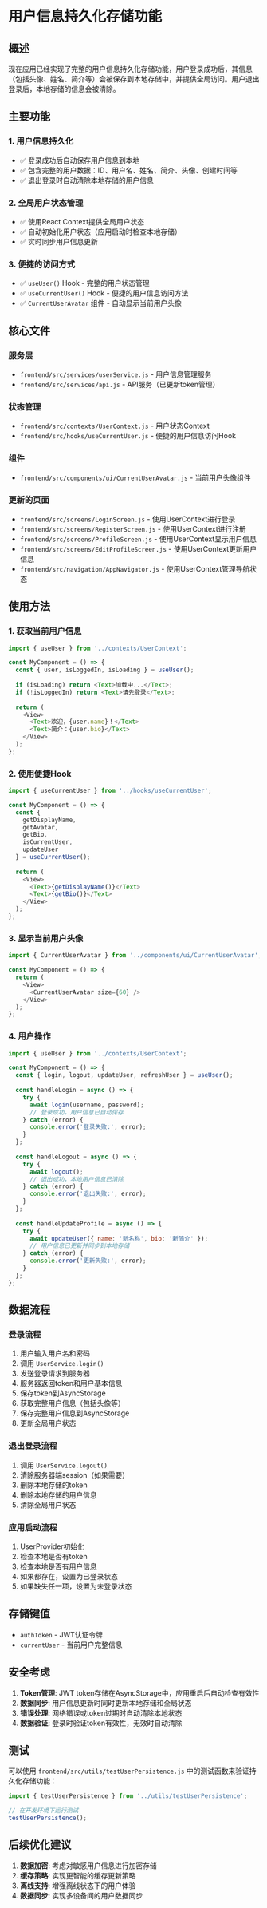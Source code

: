 # 用户信息持久化存储功能

## 概述

现在应用已经实现了完整的用户信息持久化存储功能，用户登录成功后，其信息（包括头像、姓名、简介等）会被保存到本地存储中，并提供全局访问。用户退出登录后，本地存储的信息会被清除。

## 主要功能

### 1. 用户信息持久化
- ✅ 登录成功后自动保存用户信息到本地
- ✅ 包含完整的用户数据：ID、用户名、姓名、简介、头像、创建时间等
- ✅ 退出登录时自动清除本地存储的用户信息

### 2. 全局用户状态管理
- ✅ 使用React Context提供全局用户状态
- ✅ 自动初始化用户状态（应用启动时检查本地存储）
- ✅ 实时同步用户信息更新

### 3. 便捷的访问方式
- ✅ `useUser()` Hook - 完整的用户状态管理
- ✅ `useCurrentUser()` Hook - 便捷的用户信息访问方法
- ✅ `CurrentUserAvatar` 组件 - 自动显示当前用户头像

## 核心文件

### 服务层
- `frontend/src/services/userService.js` - 用户信息管理服务
- `frontend/src/services/api.js` - API服务（已更新token管理）

### 状态管理
- `frontend/src/contexts/UserContext.js` - 用户状态Context
- `frontend/src/hooks/useCurrentUser.js` - 便捷的用户信息访问Hook

### 组件
- `frontend/src/components/ui/CurrentUserAvatar.js` - 当前用户头像组件

### 更新的页面
- `frontend/src/screens/LoginScreen.js` - 使用UserContext进行登录
- `frontend/src/screens/RegisterScreen.js` - 使用UserContext进行注册
- `frontend/src/screens/ProfileScreen.js` - 使用UserContext显示用户信息
- `frontend/src/screens/EditProfileScreen.js` - 使用UserContext更新用户信息
- `frontend/src/navigation/AppNavigator.js` - 使用UserContext管理导航状态

## 使用方法

### 1. 获取当前用户信息

```javascript
import { useUser } from '../contexts/UserContext';

const MyComponent = () => {
  const { user, isLoggedIn, isLoading } = useUser();
  
  if (isLoading) return <Text>加载中...</Text>;
  if (!isLoggedIn) return <Text>请先登录</Text>;
  
  return (
    <View>
      <Text>欢迎，{user.name}！</Text>
      <Text>简介：{user.bio}</Text>
    </View>
  );
};
```

### 2. 使用便捷Hook

```javascript
import { useCurrentUser } from '../hooks/useCurrentUser';

const MyComponent = () => {
  const { 
    getDisplayName, 
    getAvatar, 
    getBio, 
    isCurrentUser,
    updateUser 
  } = useCurrentUser();
  
  return (
    <View>
      <Text>{getDisplayName()}</Text>
      <Text>{getBio()}</Text>
    </View>
  );
};
```

### 3. 显示当前用户头像

```javascript
import { CurrentUserAvatar } from '../components/ui/CurrentUserAvatar';

const MyComponent = () => {
  return (
    <View>
      <CurrentUserAvatar size={60} />
    </View>
  );
};
```

### 4. 用户操作

```javascript
import { useUser } from '../contexts/UserContext';

const MyComponent = () => {
  const { login, logout, updateUser, refreshUser } = useUser();
  
  const handleLogin = async () => {
    try {
      await login(username, password);
      // 登录成功，用户信息已自动保存
    } catch (error) {
      console.error('登录失败:', error);
    }
  };
  
  const handleLogout = async () => {
    try {
      await logout();
      // 退出成功，本地用户信息已清除
    } catch (error) {
      console.error('退出失败:', error);
    }
  };
  
  const handleUpdateProfile = async () => {
    try {
      await updateUser({ name: '新名称', bio: '新简介' });
      // 用户信息已更新并同步到本地存储
    } catch (error) {
      console.error('更新失败:', error);
    }
  };
};
```

## 数据流程

### 登录流程
1. 用户输入用户名和密码
2. 调用 `UserService.login()` 
3. 发送登录请求到服务器
4. 服务器返回token和用户基本信息
5. 保存token到AsyncStorage
6. 获取完整用户信息（包括头像等）
7. 保存完整用户信息到AsyncStorage
8. 更新全局用户状态

### 退出登录流程
1. 调用 `UserService.logout()`
2. 清除服务器端session（如果需要）
3. 删除本地存储的token
4. 删除本地存储的用户信息
5. 清除全局用户状态

### 应用启动流程
1. UserProvider初始化
2. 检查本地是否有token
3. 检查本地是否有用户信息
4. 如果都存在，设置为已登录状态
5. 如果缺失任一项，设置为未登录状态

## 存储键值

- `authToken` - JWT认证令牌
- `currentUser` - 当前用户完整信息

## 安全考虑

1. **Token管理**: JWT token存储在AsyncStorage中，应用重启后自动检查有效性
2. **数据同步**: 用户信息更新时同时更新本地存储和全局状态
3. **错误处理**: 网络错误或token过期时自动清除本地状态
4. **数据验证**: 登录时验证token有效性，无效时自动清除

## 测试

可以使用 `frontend/src/utils/testUserPersistence.js` 中的测试函数来验证持久化存储功能：

```javascript
import { testUserPersistence } from '../utils/testUserPersistence';

// 在开发环境下运行测试
testUserPersistence();
```

## 后续优化建议

1. **数据加密**: 考虑对敏感用户信息进行加密存储
2. **缓存策略**: 实现更智能的缓存更新策略
3. **离线支持**: 增强离线状态下的用户体验
4. **数据同步**: 实现多设备间的用户数据同步